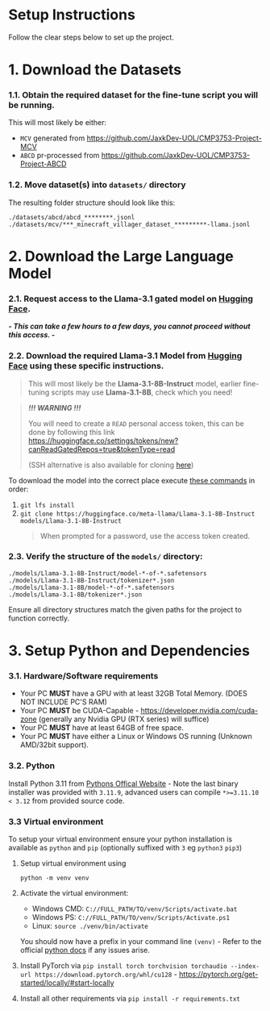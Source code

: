 # Setup Instructions

Follow the clear steps below to set up the project.

# 1. Download the Datasets
### 1.1. Obtain the required dataset for the fine-tune script you will be running.
    
This will most likely be either:

- `MCV` generated from https://github.com/JaxkDev-UOL/CMP3753-Project-MCV
- `ABCD` pr-processed from https://github.com/JaxkDev-UOL/CMP3753-Project-ABCD

### 1.2. Move dataset(s) into `datasets/` directory

The resulting folder structure should look like this:
```
./datasets/abcd/abcd_********.jsonl
./datasets/mcv/***_minecraft_villager_dataset_*********-llama.jsonl
```


# 2. Download the Large Language Model
### 2.1. Request access to the Llama-3.1 gated model on [Hugging Face](https://huggingface.co/meta-llama/Llama-3.1-8B-Instruct/).

***- This can take a few hours to a few days, you cannot proceed without this access. -***

### 2.2. Download the required Llama-3.1 Model from [Hugging Face](https://huggingface.co/meta-llama/Llama-3.1-8B-Instruct/tree/main?clone=true) using these specific instructions.
> This will most likely be the **Llama-3.1-8B-Instruct** model, earlier fine-tuning scripts may use **Llama-3.1-8B**, check which you need!

> _**!!! WARNING !!!**_
>
> You will need to create a `READ` personal access token, this can be done by following this link https://huggingface.co/settings/tokens/new?canReadGatedRepos=true&tokenType=read
>
> (SSH alternative is also available for cloning [here](https://huggingface.co/meta-llama/Llama-3.1-8B-Instruct?clone=true))

To download the model into the correct place execute [these commands](https://huggingface.co/meta-llama/Llama-3.1-8B-Instruct?clone=true) in order:

1. `git lfs install`
2. `git clone https://huggingface.co/meta-llama/Llama-3.1-8B-Instruct models/Llama-3.1-8B-Instruct`
    > When prompted for a password, use the access token created.

### 2.3. Verify the structure of the `models/` directory:
```
./models/Llama-3.1-8B-Instruct/model-*-of-*.safetensors
./models/Llama-3.1-8B-Instruct/tokenizer*.json
./models/Llama-3.1-8B/model-*-of-*.safetensors
./models/Llama-3.1-8B/tokenizer*.json
```

Ensure all directory structures match the given paths for the project to function correctly.

# 3. Setup Python and Dependencies

### 3.1. Hardware/Software requirements
- Your PC **MUST** have a GPU with at least 32GB Total Memory. (DOES NOT INCLUDE PC'S RAM)
- Your PC **MUST** be CUDA-Capable - https://developer.nvidia.com/cuda-zone (generally any Nvidia GPU (RTX series) will suffice)
- Your PC **MUST** have at least 64GB of free space.
- Your PC **MUST** have either a Linux or Windows OS running (Unknown AMD/32bit support).

### 3.2. Python
Install Python 3.11 from [Pythons Offical Website](https://www.python.org/downloads/release/python-3119/) - Note the last binary installer was provided with `3.11.9`, advanced users can compile `*>=3.11.10 < 3.12` from provided source code.

### 3.3 Virtual environment
To setup your virtual environment ensure your python installation is available as `python` and `pip` (optionally suffixed with `3` eg `python3` `pip3`)

1. Setup virtual environment using

    `python -m venv venv`

2. Activate the virtual environment:

    - Windows CMD: `C://FULL_PATH/TO/venv/Scripts/activate.bat`
    - Windows PS: `C://FULL_PATH/TO/venv/Scripts/Activate.ps1`
    - Linux: `source ./venv/bin/activate`

    You should now have a prefix in your command line `(venv)` - Refer to the official [python docs](https://packaging.python.org/en/latest/guides/installing-using-pip-and-virtual-environments/#activate-a-virtual-environment) if any issues arise.

3. Install PyTorch via `pip install torch torchvision torchaudio --index-url https://download.pytorch.org/whl/cu128` - https://pytorch.org/get-started/locally/#start-locally

4. Install all other requirements via `pip install -r requirements.txt`

